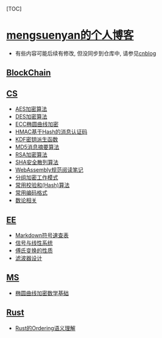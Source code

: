 ﻿<span id='toc'></span>
[TOC]


# [mengsuenyan的个人博客](#toc)


- 有些内容可能后续有修改, 但没同步到仓库中, 请参见[cnblog](https://www.cnblogs.com/mengsuenyan/)

## [BlockChain](#toc)



## [CS](#toc)


- [AES加密算法](docs/CS/AES加密算法.html)
- [DES加密算法](docs/CS/DES加密算法.html)
- [ECC椭圆曲线加密](docs/CS/ECC椭圆曲线加密.html)
- [HMAC基于Hash的消息认证码](docs/CS/HMAC基于Hash的消息认证码.html)
- [KDF密钥派生函数](docs/CS/KDF密钥派生函数.html)
- [MD5消息摘要算法](docs/CS/MD5消息摘要算法.html)
- [RSA加密算法](docs/CS/RSA加密算法.html)
- [SHA安全散列算法](docs/CS/SHA安全散列算法.html)
- [WebAssembly规范阅读笔记](docs/CS/WebAssembly规范阅读笔记.html)
- [分组加密工作模式](docs/CS/分组加密工作模式.html)
- [常用校验和(Hash)算法](docs/CS/常用校验和(Hash)算法.html)
- [常用编码格式](docs/CS/常用编码格式.html)
- [数论相关](docs/CS/数论相关.html)

## [EE](#toc)


- [Markdown符号速查表](docs/EE/Markdown符号速查表.html)
- [信号与线性系统](docs/EE/信号与线性系统.html)
- [傅氏变换的性质](docs/EE/傅氏变换的性质.html)
- [滤波器设计](docs/EE/滤波器设计.html)

## [MS](#toc)


- [椭圆曲线加密数学基础](docs/MS/椭圆曲线加密数学基础.html)

## [Rust](#toc)


- [Rust的Ordering语义理解](docs/Rust/Rust的Ordering语义理解.html)
